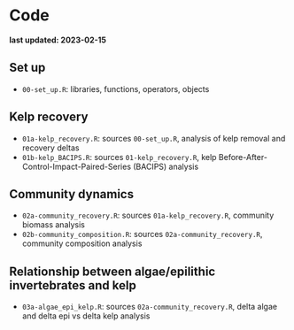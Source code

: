 # Code

**last updated: 2023-02-15**

## Set up
- `00-set_up.R`: libraries, functions, operators, objects  

## Kelp recovery
- `01a-kelp_recovery.R`: sources `00-set_up.R`, analysis of kelp removal and recovery deltas  
- `01b-kelp_BACIPS.R`: sources `01-kelp_recovery.R`, kelp Before-After-Control-Impact-Paired-Series (BACIPS) analysis  

## Community dynamics
- `02a-community_recovery.R`: sources `01a-kelp_recovery.R`, community biomass analysis  
- `02b-community_composition.R`: sources `02a-community_recovery.R`, community composition analysis  

## Relationship between algae/epilithic invertebrates and kelp
- `03a-algae_epi_kelp.R`: sources `02a-community_recovery.R`, delta algae and delta epi vs delta kelp analysis